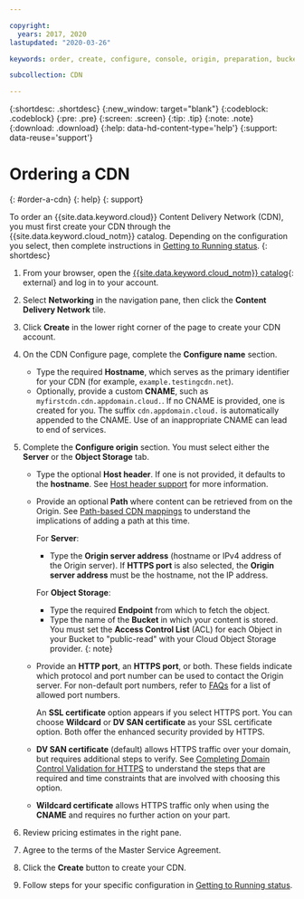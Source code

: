 ```yaml
---

copyright:
  years: 2017, 2020
lastupdated: "2020-03-26"

keywords: order, create, configure, console, origin, preparation, bucket

subcollection: CDN

---
```


{:shortdesc: .shortdesc}
{:new_window: target="blank"}
{:codeblock: .codeblock}
{:pre: .pre}
{:screen: .screen}
{:tip: .tip}
{:note: .note}
{:download: .download}
{:help: data-hd-content-type='help'}
{:support: data-reuse='support'}

# Ordering a CDN
{: #order-a-cdn}
{: help}
{: support}

To order an {{site.data.keyword.cloud}} Content Delivery Network (CDN), you must first create your CDN through the {{site.data.keyword.cloud_notm}} catalog. Depending on the configuration you select, then complete instructions in [Getting to Running status](/docs/CDN?topic=CDN-getting-to-running-status).
{: shortdesc}

1. From your browser, open the [{{site.data.keyword.cloud_notm}} catalog](https://cloud.ibm.com/catalog){: external} and log in to your account.
1. Select **Networking** in the navigation pane, then click the **Content Delivery Network** tile.
1. Click **Create** in the lower right corner of the page to create your CDN account.
1. On the CDN Configure page, complete the **Configure name** section.

   * Type the required **Hostname**, which serves as the primary identifier for your CDN (for example, `example.testingcdn.net`).  
   * Optionally, provide a custom **CNAME**, such as `myfirstcdn.cdn.appdomain.cloud.`. If no CNAME is provided, one is created for you. The suffix `cdn.appdomain.cloud.` is automatically appended to the CNAME. Use of an inappropriate CNAME can lead to end of services.

1. Complete the **Configure origin** section. You must select either the **Server** or the **Object Storage** tab.

    * Type the optional **Host header**. If one is not provided, it defaults to the **hostname**. See [Host header support](/docs/CDN?topic=CDN-about-content-delivery-networks-cdn-#host-header-support) for more information.  
    * Provide an optional **Path** where content can be retrieved from on the Origin. See [Path-based CDN mappings](/docs/CDN?topic=CDN-about-content-delivery-networks-cdn-#path-based-cdn-mappings) to understand the implications of adding a path at this time.

      For **Server**:  
       * Type the **Origin server address** (hostname or IPv4 address of the Origin server). If **HTTPS port** is also selected, the **Origin server address** must be the hostname, not the IP address.

      For **Object Storage**:
       * Type the required **Endpoint** from which to fetch the object.
       * Type the name of the **Bucket** in which your content is stored.  
         You must set the **Access Control List** (ACL) for each Object in your Bucket to "public-read" with your Cloud Object Storage provider.
         {: note}

    * Provide an **HTTP port**, an **HTTPS port**, or both. These fields indicate which protocol and port number can be used to contact the Origin server. For non-default port numbers, refer to [FAQs](/docs/CDN?topic=CDN-faqs#are-there-any-restrictions-on-what-port-numbers-are-allowed) for a list of allowed port numbers.

      An **SSL certificate** option appears if you select HTTPS port. You can choose **Wildcard** or **DV SAN certificate** as your SSL certificate option. Both offer the enhanced security provided by HTTPS.
    * **DV SAN certificate** (default) allows HTTPS traffic over your domain, but requires additional steps to verify. See [Completing Domain Control Validation for HTTPS](/docs/CDN?topic=CDN-completing-domain-control-validation-for-https-with-dv-san) to understand the steps that are required and time constraints that are involved with choosing this option.
    * **Wildcard certificate** allows HTTPS traffic only when using the **CNAME** and requires no further action on your part.

1. Review pricing estimates in the right pane.
1. Agree to the terms of the Master Service Agreement.
1. Click the **Create** button to create your CDN.
1. Follow steps for your specific configuration in [Getting to Running status](/docs/CDN?topic=CDN-getting-to-running-status).
